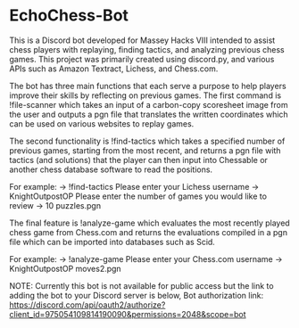 # EchoChess-Bot
This is a Discord bot developed for Massey Hacks VIII intended to assist chess players with replaying, finding tactics, and analyzing previous chess games. 
This project was primarily created using discord.py, and various APIs such as Amazon Textract, Lichess, and Chess.com. 

The bot has three main functions that each serve a purpose to help players improve their skills by reflecting on previous games. 
The first command is !file-scanner which takes an input of a carbon-copy scoresheet image from the user and outputs a pgn file that translates the written coordinates 
which can be used on various websites to replay games. 

The second functionality is !find-tactics which takes a specified number of previous games, starting from the most recent, and returns a pgn file with tactics 
(and solutions) that the player can then input into Chessable or another chess database software to read the positions. 

For example:
-> !find-tactics
Please enter your Lichess username
-> KnightOutpostOP
Please enter the number of games you would like to review
-> 10
puzzles.pgn

The final feature is !analyze-game which evaluates the most recently played chess game from Chess.com and returns the evaluations compiled in a pgn file which can be 
imported into databases such as Scid. 

For example:
-> !analyze-game
Please enter your Chess.com username
-> KnightOutpostOP
moves2.pgn

NOTE: Currently this bot is not available for public access but the link to adding the bot to your Discord server is below,
Bot authorization link: https://discord.com/api/oauth2/authorize?client_id=975054109814190090&permissions=2048&scope=bot 

